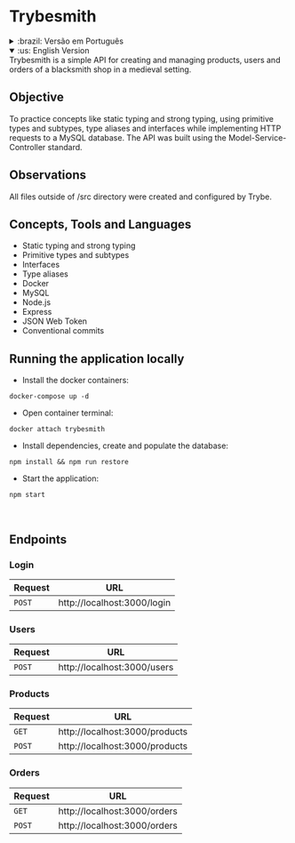 # Trybesmith

<details>
<summary>:brazil: Versão em Português</summary>
Trybesmith é uma API simples para criar e gerenciar produtos, usuários e pedidos de uma loja de ferreiro com tema medieval.

## Objetivo

Colocar em prática conceitos como tipagem estática e tipagem forte, usando tipos primitivos, subtipos, type aliases e interfaces para implementar requisições HTTP a um banco de dados MySQL. A API foi construída usando o padrão Model-Service-Controller.

## Observações

Todos os arquivos fora do diretório /src foram criados e configurados pela Trybe.

## Conceitos, Ferramentas e Linguagens

- Tipagem estática e tipagem forte
- Tipos primitivos e subtipos
- Interfaces
- Type aliases
- Docker
- MySQL
- Node.js
- Express
- JSON Web Token
- Commits convencionais

## Executando a aplicação localmente

- Para instalar os containers docker:

```
docker-compose up -d
```

- Executar o terminal do container:

```
docker attach trybesmith
```

- Instalar as dependências, criar e popular o banco de dados:

```
npm install && npm run restore
```

- Inicializar a aplicação:

```
npm start
```

<br />

## Endpoints

### Login

| Requisição | URL                         |
| ---------- | --------------------------- |
| `POST`     | http://localhost:3000/login |

### Users

| Requisição | URL                         |
| ---------- | --------------------------- |
| `POST`     | http://localhost:3000/users |

### Products

| Requisição | URL                            |
| ---------- | ------------------------------ |
| `GET`      | http://localhost:3000/products |
| `POST`     | http://localhost:3000/products |

### Orders

| Requisição | URL                          |
| ---------- | ---------------------------- |
| `GET`      | http://localhost:3000/orders |
| `POST`     | http://localhost:3000/orders |

</details>

<details open>
<summary>:us: English Version</summary>
Trybesmith is a simple API for creating and managing products, users and orders of a blacksmith shop in a medieval setting.

## Objective

To practice concepts like static typing and strong typing, using primitive types and subtypes, type aliases and interfaces while implementing HTTP requests to a MySQL database. The API was built using the Model-Service-Controller standard.

## Observations

All files outside of /src directory were created and configured by Trybe.

## Concepts, Tools and Languages

- Static typing and strong typing
- Primitive types and subtypes
- Interfaces
- Type aliases
- Docker
- MySQL
- Node.js
- Express
- JSON Web Token
- Conventional commits

## Running the application locally

- Install the docker containers:

```
docker-compose up -d
```

- Open container terminal:

```
docker attach trybesmith
```

- Install dependencies, create and populate the database:

```
npm install && npm run restore
```

- Start the application:

```
npm start
```

<br />

## Endpoints

### Login

| Request | URL                         |
| ------- | --------------------------- |
| `POST`  | http://localhost:3000/login |

### Users

| Request | URL                         |
| ------- | --------------------------- |
| `POST`  | http://localhost:3000/users |

### Products

| Request | URL                            |
| ------- | ------------------------------ |
| `GET`   | http://localhost:3000/products |
| `POST`  | http://localhost:3000/products |

### Orders

| Request | URL                          |
| ------- | ---------------------------- |
| `GET`   | http://localhost:3000/orders |
| `POST`  | http://localhost:3000/orders |

</details>
